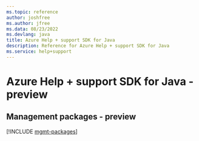 ```yaml
---
ms.topic: reference
author: joshfree
ms.author: jfree
ms.data: 08/23/2022
ms.devlang: java
title: Azure Help + support SDK for Java
description: Reference for Azure Help + support SDK for Java
ms.service: help+support
---
```

# Azure Help + support SDK for Java - preview

## Management packages - preview
[!INCLUDE [mgmt-packages](help-+-support-mgmt-index.md)]